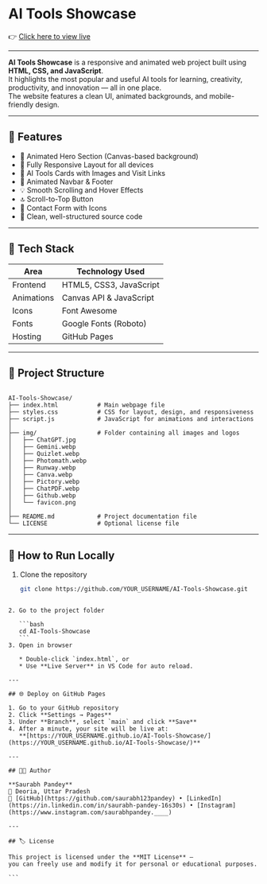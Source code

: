 # AI Tools Showcase
👉 [Click here to view live](https://saurabh123pandey.github.io/AI-Showcase/)

---

**AI Tools Showcase** is a responsive and animated web project built using **HTML, CSS, and JavaScript**.  
It highlights the most popular and useful AI tools for learning, creativity, productivity, and innovation — all in one place.  
The website features a clean UI, animated backgrounds, and mobile-friendly design.

---

## 🌟 Features

- 🎨 Animated Hero Section (Canvas-based background)
- 📱 Fully Responsive Layout for all devices
- 🧠 AI Tools Cards with Images and Visit Links
- 🌈 Animated Navbar & Footer
- 💡 Smooth Scrolling and Hover Effects
- 🔝 Scroll-to-Top Button
- 📨 Contact Form with Icons
- 🧾 Clean, well-structured source code

---

## 🧰 Tech Stack

| Area | Technology Used |
|------|------------------|
| Frontend | HTML5, CSS3, JavaScript |
| Animations | Canvas API & JavaScript |
| Icons | Font Awesome |
| Fonts | Google Fonts (Roboto) |
| Hosting | GitHub Pages |

---

## 🧩 Project Structure

```

AI-Tools-Showcase/
├── index.html           # Main webpage file
├── styles.css           # CSS for layout, design, and responsiveness
├── script.js            # JavaScript for animations and interactions
│
├── img/                 # Folder containing all images and logos
│   ├── ChatGPT.jpg
│   ├── Gemini.webp
│   ├── Quizlet.webp
│   ├── Photomath.webp
│   ├── Runway.webp
│   ├── Canva.webp
│   ├── Pictory.webp
│   ├── ChatPDF.webp
│   ├── Github.webp
│   └── favicon.png
│
├── README.md            # Project documentation file
└── LICENSE              # Optional license file

````

---

## 🚀 How to Run Locally

1. Clone the repository  
   ```bash
   git clone https://github.com/YOUR_USERNAME/AI-Tools-Showcase.git
````

2. Go to the project folder

   ```bash
   cd AI-Tools-Showcase
   ```
3. Open in browser

   * Double-click `index.html`, or
   * Use **Live Server** in VS Code for auto reload.

---

## 🌐 Deploy on GitHub Pages

1. Go to your GitHub repository
2. Click **Settings → Pages**
3. Under **Branch**, select `main` and click **Save**
4. After a minute, your site will be live at:
   **[https://YOUR_USERNAME.github.io/AI-Tools-Showcase/](https://YOUR_USERNAME.github.io/AI-Tools-Showcase/)**

---

## 🧑‍💻 Author

**Saurabh Pandey**
📍 Deoria, Uttar Pradesh
🔗 [GitHub](https://github.com/saurabh123pandey) • [LinkedIn](https://in.linkedin.com/in/saurabh-pandey-16s30s) • [Instagram](https://www.instagram.com/saurabhpandey.____)

---

## 🏷️ License

This project is licensed under the **MIT License** —
you can freely use and modify it for personal or educational purposes.

```

